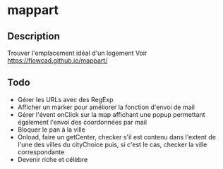 # mappart
## Description
Trouver l'emplacement idéal d'un logement
Voir https://flowcad.github.io/mappart/

## Todo
* Gérer les URLs avec des RegExp
* Afficher un marker pour améliorer la fonction d'envoi de mail
* Gérer l'évent onClick sur la map affichant une popup permettant également l'envoi des coordonnées par mail
* Bloquer le pan à la ville
* Onload, faire un getCenter, checker s'il est contenu dans l'extent de l'une des villes du cityChoice puis, si c'est le cas, checker la ville correspondante
* Devenir riche et célèbre
